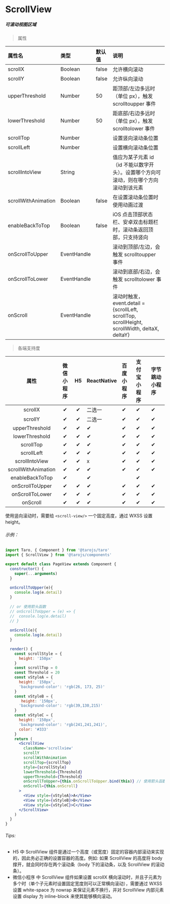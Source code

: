 # ScrollView

##### 可滚动视图区域

> 属性

| 属性名              | 类型        | 默认值 | 说明                                                         |
| :------------------ | :---------- | :----- | :----------------------------------------------------------- |
| scrollX             | Boolean     | false  | 允许横向滚动                                                 |
| scrollY             | Boolean     | false  | 允许纵向滚动                                                 |
| upperThreshold      | Number      | 50     | 距顶部/左边多远时（单位 px），触发 scrolltoupper 事件        |
| lowerThreshold      | Number      | 50     | 距底部/右边多远时（单位 px），触发 scrolltolower 事件        |
| scrollTop           | Number      |        | 设置竖向滚动条位置                                           |
| scrollLeft          | Number      |        | 设置横向滚动条位置                                           |
| scrollIntoView      | String      |        | 值应为某子元素 id（id 不能以数字开头）。设置哪个方向可滚动，则在哪个方向滚动到该元素 |
| scrollWithAnimation | Boolean     | false  | 在设置滚动条位置时使用动画过渡                               |
| enableBackToTop     | Boolean     | false  | iOS 点击顶部状态栏、安卓双击标题栏时，滚动条返回顶部，只支持竖向 |
| onScrollToUpper     | EventHandle |        | 滚动到顶部/左边，会触发 scrolltoupper 事件                   |
| onScrollToLower     | EventHandle |        | 滚动到底部/右边，会触发 scrolltolower 事件                   |
| onScroll            | EventHandle |        | 滚动时触发，event.detail = {scrollLeft, scrollTop, scrollHeight, scrollWidth, deltaX, deltaY} |

> 各端支持度

|        属性         | 微信小程序 |  H5  | ReactNative | 百度小程序 | 支付宝小程序 | 字节跳动小程序 |
| :-----------------: | :--------: | :--: | :---------- | :--------- | :----------- | :------------- |
|       scrollX       |     ✔      |  ✔   | 二选一      | ✔          | ✔            | ✔              |
|       scrollY       |     ✔      |  ✔   | 二选一      | ✔          | ✔            | ✔              |
|   upperThreshold    |     ✔      |  ✔   | ✔           | ✔          | ✔            | ✔              |
|   lowerThreshold    |     ✔      |  ✔   | ✔           | ✔          | ✔            | ✔              |
|      scrollTop      |     ✔      |  ✔   | ✔           | ✔          | ✔            | ✔              |
|     scrollLeft      |     ✔      |  ✔   | ✔           | ✔          | ✔            | ✔              |
|   scrollIntoView    |     ✔      |  ✔   | x           | ✔          | ✔            | ✔              |
| scrollWithAnimation |     ✔      |  ✔   | ✔           | ✔          | ✔            | ✔              |
|   enableBackToTop   |     ✔      |      | ✔           |            | ✔            |                |
|   onScrollToUpper   |     ✔      |  ✔   | ✔           | ✔          | ✔            | ✔              |
|   onScrollToLower   |     ✔      |  ✔   | ✔           | ✔          | ✔            | ✔              |
|      onScroll       |     ✔      |  ✔   | ✔           | ✔          | ✔            | ✔              |

使用竖向滚动时，需要给 `<scroll-view/>` 一个固定高度，通过 WXSS 设置 height。

###### 示例：

```jsx
import Taro, { Component } from '@tarojs/taro'
import { ScrollView } from '@tarojs/components'

export default class PageView extends Component {
  constructor() {
    super(...arguments)
  }
  
  onScrollToUpper(e){
    console.log(e.detail)
  }
  
  // or 使用箭头函数
  // onScrollToUpper = (e) => {
  //  console.log(e.detail)
  // }
  
  onScroll(e){
    console.log(e.detail)
  }

  render() {
    const scrollStyle = {
      height: '150px'
    }
    const scrollTop = 0
    const Threshold = 20
    const vStyleA = {
      height: '150px',
      'background-color': 'rgb(26, 173, 25)'
    }
    const vStyleB = {
       height: '150px',
      'background-color': 'rgb(39,130,215)'
    }
    const vStyleC = {
      height: '150px',
      'background-color': 'rgb(241,241,241)',
      color: '#333'
    }
    return (
      <ScrollView
        className='scrollview'
        scrollY
        scrollWithAnimation
        scrollTop={scrollTop}
        style={scrollStyle}
        lowerThreshold={Threshold}
        upperThreshold={Threshold}
        onScrollToUpper={this.onScrollToUpper.bind(this)} // 使用箭头函数的时候 可以这样写 `onScrollToUpper={this.onScrollToUpper}`
        onScroll={this.onScroll}
      >
        <View style={vStyleA}>A</View>
        <View style={vStyleB}>B</View>
        <View style={vStyleC}>C</View>
      </ScrollView>
    )
  }
}
```

###### Tips:

- H5 中 ScrollView 组件是通过一个高度（或宽度）固定的容器内部滚动来实现的，因此务必正确的设置容器的高度。例如: 如果 ScrollView 的高度将 body 撑开，就会同时存在两个滚动条（body 下的滚动条，以及 ScrollView 的滚动条）。
- 微信小程序 中 ScrollView 组件如果设置 scrollX 横向滚动时，并且子元素为多个时（单个子元素时设置固定宽度则可以正常横向滚动），需要通过 WXSS 设置 white-space 为 nowrap 来保证元素不换行，并对 ScrollView 内部元素设置 display 为 inline-block 来使其能够横向滚动。